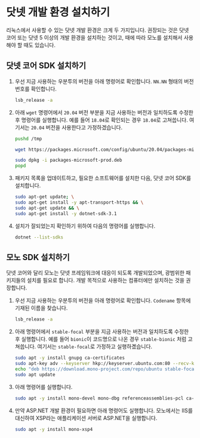 # 닷넷 개발 환경 설치하기

리눅스에서 사용할 수 있는 닷넷 개발 환경은 크게 두 가지입니다. 권장되는 것은 닷넷 코어 또는 닷넷 5 이상의 개발 환경을 설치하는 것이고, 때에 따라 모노를 설치해서 사용해야 할 때도 있습니다.

## 닷넷 코어 SDK 설치하기

1. 우선 지금 사용하는 우분투의 버전을 아래 명령어로 확인합니다. `NN.NN` 형태의 버전 번호를 확인합니다.

   ```bash
   lsb_release -a
   ```

1. 아래 `wget` 명령어에서 `20.04` 버전 부분을 지금 사용하는 버전과 일치하도록 수정한 후 명령어를 실행합니다. 예를 들어 `18.04`로 확인되는 경우 `18.04`로 고쳐씁니다. 여기서는 `20.04` 버전을 사용한다고 가정하겠습니다.

    ```bash
    pushd /tmp

    wget https://packages.microsoft.com/config/ubuntu/20.04/packages-microsoft-prod.deb -O packages-microsoft-prod.deb
    
    sudo dpkg -i packages-microsoft-prod.deb
    popd
    ```

1. 패키지 목록을 업데이트하고, 필요한 소프트웨어를 설치한 다음, 닷넷 코어 SDK를 설치합니다.

   ```bash
   sudo apt-get update; \
   sudo apt-get install -y apt-transport-https && \
   sudo apt-get update && \
   sudo apt-get install -y dotnet-sdk-3.1
   ```

1. 설치가 잘되었는지 확인하기 위하여 다음의 명령어를 실행합니다.

    ```bash
    dotnet --list-sdks
    ```

## 모노 SDK 설치하기

닷넷 코어와 달리 모노는 닷넷 프레임워크에 대응이 되도록 개발되었으며, 광범위한 패키지들의 설치를 필요로 합니다. 개발 목적으로 사용하는 컴퓨터에만 설치하는 것을 권장합니다.

1. 우선 지금 사용하는 우분투의 버전을 아래 명령어로 확인합니다. `Codename` 항목에 기재된 이름을 찾습니다.

   ```bash
   lsb_release -a
   ```

1. 아래 명령어에서 `stable-focal` 부분을 지금 사용하는 버전과 일치하도록 수정한 후 실행합니다. 예를 들어 `bionic`이 코드명으로 나온 경우 `stable-bionic` 처럼 고쳐씁니다. 여기서는 `stable-focal`로 가정하고 실행하곘습니다.

   ```bash
   sudo apt -y install gnupg ca-certificates
   sudo apt-key adv --keyserver hkp://keyserver.ubuntu.com:80 --recv-keys 3FA7E0328081BFF6A14DA29AA6A19B38D3D831EF
   echo "deb https://download.mono-project.com/repo/ubuntu stable-focal main" | sudo tee /etc/apt/sources.list.d/mono-official-stable.list
   sudo apt update
   ```

1. 아래 명령어를 실행합니다.

   ```bash
   sudo apt -y install mono-devel mono-dbg referenceassemblies-pcl ca-certificates-mono nuget
   ```

1. 만약 ASP.NET 개발 환경이 필요하면 아래 명령어도 실행합니다. 모노에서는 IIS를 대신하여 XSP라는 애플리케이션 서버로 ASP.NET을 실행합니다.

    ```bash
    sudo apt -y install mono-xsp4
    ```
